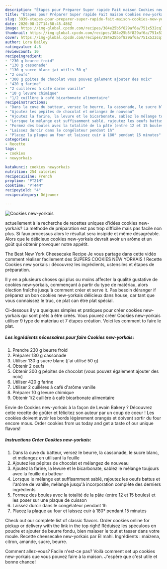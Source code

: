 ```yaml
---
description: "Étapes pour Préparer Super rapide Fait maison Cookies new-yorkais"
title: "Étapes pour Préparer Super rapide Fait maison Cookies new-yorkais"
slug: 3939-etapes-pour-preparer-super-rapide-fait-maison-cookies-new-yorkais
date: 2020-08-27T14:58:45.486Z
image: https://img-global.cpcdn.com/recipes/384e25b5f829af6a/751x532cq70/cookies-new-yorkais-photo-principale-de-la-recette.jpg
thumbnail: https://img-global.cpcdn.com/recipes/384e25b5f829af6a/751x532cq70/cookies-new-yorkais-photo-principale-de-la-recette.jpg
cover: https://img-global.cpcdn.com/recipes/384e25b5f829af6a/751x532cq70/cookies-new-yorkais-photo-principale-de-la-recette.jpg
author: Lora Bailey
ratingvalue: 4.8
reviewcount: 10
recipeingredient:
- "230 g beurre froid"
- "130 g cassonade"
- "130 g sucre blanc jai utilis 50 g"
- "2 oeufs"
- "300 g ppites de chocolat vous pouvez galement ajouter des noix"
- "420 g farine"
- "2 cuillères à café darme vanille"
- "10 g levure chimique"
- "1/2 cuillère à café bicarbonate alimentaire"
recipeinstructions:
- "Dans la cuve du batteur, versez le beurre, la cassonade, le sucre blanc, et mélangez en utilisant la feuille"
- "Ajoutez les pépites de chocolat et mélangez de nouveau"
- "Ajoutez la farine, la levure et le bicarbonate, sablez le mélange toujours avec la feuille du batteur"
- "Lorsque le mélange est suffisamment sablé, rajoutez les oeufs battus et l&#39;arôme de vanille, mélangé jusqu&#39;à incorporation complète des derniers ingrédients"
- "Formez des boules avec la totalité de la pâte (entre 12 et 15 boules) et les poser sur une plaque de cuisson"
- "Laissez durcir dans le congélateur pendant 1h"
- "Placez la plaque au four et laissez cuir à 180° pendant 15 minutes"
categories:
- Recette
tags:
- cookies
- newyorkais

katakunci: cookies newyorkais 
nutrition: 254 calories
recipecuisine: French
preptime: "PT21M"
cooktime: "PT44M"
recipeyield: "4"
recipecategory: Déjeuner

---
```



![Cookies new-yorkais](https://img-global.cpcdn.com/recipes/384e25b5f829af6a/751x532cq70/cookies-new-yorkais-photo-principale-de-la-recette.jpg)

actuellement à la recherche de recettes uniques d'idées cookies new-yorkais? La méthode de préparation est pas trop difficile mais pas facile non plus. Si faux processus alors le résultat sera insipide et même désagréable. Alors que le délicieux cookies new-yorkais devrait avoir un arôme et un goût qui obtenir provoquer notre appétit.

The Best New York Cheesecake Recipe Je vous partage dans cette vidéo comment réaliser facilement des SUPERS COOKIES NEW YORKAIS ! Recette Cookies new yorkais : découvrez les ingrédients, ustensiles et étapes de préparation.

Il y en a plusieurs choses qui plus ou moins affecter la qualité gustative de cookies new-yorkais, commençant à partir du type de matériau, alors élection fraîche jusqu'à comment créer et serve it. Pas besoin déranger if préparez un bon cookies new-yorkais délicieux dans house, car tant que vous connaissez le truc, ce plat can être plat spécial.


Ci-dessous il y a quelques simples et pratiques pour créer cookies new-yorkais qui sont prêts à être créés. Vous pouvez créer Cookies new-yorkais utiliser 9 type de matériau et 7 étapes création. Voici les comment to faire le plat.

<!--inarticleads1-->

##### Les ingrédients nécessaires pour faire Cookies new-yorkais:

1. Prendre 230 g beurre froid
1. Préparer 130 g cassonade
1. Utiliser 130 g sucre blanc (j&#39;ai utilisé 50 g)
1. Obtenir 2 oeufs
1. Obtenir 300 g pépites de chocolat (vous pouvez également ajouter des noix)
1. Utiliser 420 g farine
1. Utiliser 2 cuillères à café d&#39;arôme vanille
1. Préparer 10 g levure chimique
1. Obtenir 1/2 cuillère à café bicarbonate alimentaire


Envie de Cookies new-yorkais à la façon de Levain Bakery ? Découvrez cette recette de goûter et félicitez son auteur par un coup de coeur ! Les cookies doivent avoir les bords légèrement orangés et doivent sortir du four encore mous. Order cookies from us today and get a taste of our unique flavors! 

<!--inarticleads2-->

##### Instructions Créer Cookies new-yorkais:

1. Dans la cuve du batteur, versez le beurre, la cassonade, le sucre blanc, et mélangez en utilisant la feuille
1. Ajoutez les pépites de chocolat et mélangez de nouveau
1. Ajoutez la farine, la levure et le bicarbonate, sablez le mélange toujours avec la feuille du batteur
1. Lorsque le mélange est suffisamment sablé, rajoutez les oeufs battus et l&#39;arôme de vanille, mélangé jusqu&#39;à incorporation complète des derniers ingrédients
1. Formez des boules avec la totalité de la pâte (entre 12 et 15 boules) et les poser sur une plaque de cuisson
1. Laissez durcir dans le congélateur pendant 1h
1. Placez la plaque au four et laissez cuir à 180° pendant 15 minutes


Check out our complete list of classic flavors. Order cookies online for pickup or delivery with the link in the top right! Réduisez les spéculoos en poudre et ajouter de beurre fondu, bien malaxer le tout et tasser dans votre moule. Recette cheesecake new-yorkais par El mahi. Ingrédients : maïzena, citron, amande, sucre, beurre. 


Comment allez-vous? Facile n'est-ce pas? Voilà comment set up cookies new-yorkais que vous pouvez faire à la maison. J'espère que c'est utile et bonne chance!
